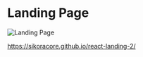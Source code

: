 # Landing Page
![Landing Page](https://i.ibb.co/1n57Qz6/111.png)

https://sikoracore.github.io/react-landing-2/
